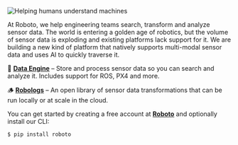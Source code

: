 ![Helping humans understand machines](https://github.com/roboto-ai/.github/assets/63735/8326cbc4-d00d-490f-adc2-cd1568449652)

At Roboto, we help engineering teams search, transform and analyze sensor data. The world is entering a golden age of robotics, but the volume of sensor data is exploding and existing platforms lack support for it. We are building a new kind of platform that natively supports multi-modal sensor data and uses AI to quickly traverse it.

🔮 [**Data Engine**](https://roboto.ai) – Store and process sensor data so you can search and analyze it. Includes support for ROS, PX4 and more.

🪵 [**Robologs**](https://github.com/roboto-ai/robologs) – An open library of sensor data transformations that can be run locally or at scale in the cloud.

You can get started by creating a free account at [**Roboto**](https://app.roboto.ai) and optionally install our CLI:

```
$ pip install roboto
```

